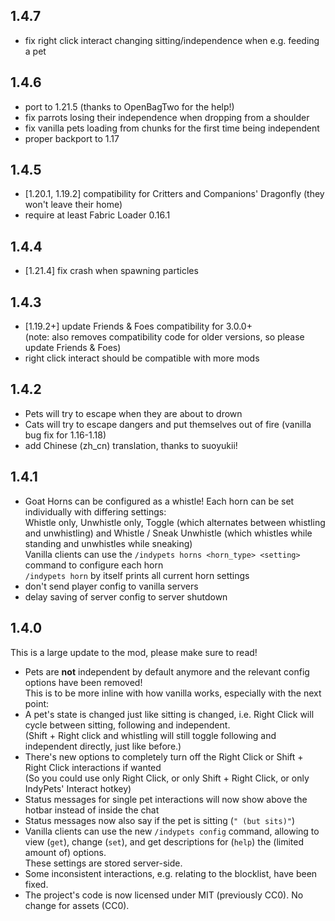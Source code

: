 ## 1.4.7

- fix right click interact changing sitting/independence when e.g. feeding a pet

## 1.4.6

- port to 1.21.5 (thanks to OpenBagTwo for the help!)
- fix parrots losing their independence when dropping from a shoulder
- fix vanilla pets loading from chunks for the first time being independent
- proper backport to 1.17

## 1.4.5

- [1.20.1, 1.19.2] compatibility for Critters and Companions' Dragonfly (they won't leave their home)
- require at least Fabric Loader 0.16.1

## 1.4.4

- \[1.21.4\] fix crash when spawning particles

## 1.4.3

- \[1.19.2+\] update Friends & Foes compatibility for 3.0.0+  
  (note: also removes compatibility code for older versions, so please update Friends & Foes)
- right click interact should be compatible with more mods

## 1.4.2

- Pets will try to escape when they are about to drown
- Cats will try to escape dangers and put themselves out of fire (vanilla bug fix for 1.16-1.18)
- add Chinese (zh_cn) translation, thanks to suoyukii!

## 1.4.1

- Goat Horns can be configured as a whistle! Each horn can be set individually with differing settings:  
  Whistle only, Unwhistle only, Toggle (which alternates between whistling and unwhistling) and Whistle / Sneak Unwhistle (which whistles while standing and unwhistles while sneaking)  
  Vanilla clients can use the `/indypets horns <horn_type> <setting>` command to configure each horn  
	`/indypets horn` by itself prints all current horn settings
- don't send player config to vanilla servers
- delay saving of server config to server shutdown

## 1.4.0

This is a large update to the mod, please make sure to read!

- Pets are **not** independent by default anymore and the relevant config options have been removed!  
  This is to be more inline with how vanilla works, especially with the next point:
- A pet's state is changed just like sitting is changed, i.e. Right Click will cycle between sitting, following and independent.  
  (Shift + Right click and whistling will still toggle following and independent directly, just like before.)  
- There's new options to completely turn off the Right Click or Shift + Right Click interactions if wanted  
 (So you could use only Right Click, or only Shift + Right Click, or only IndyPets' Interact hotkey)
- Status messages for single pet interactions will now show above the hotbar instead of inside the chat
- Status messages now also say if the pet is sitting (`" (but sits)"`)
- Vanilla clients can use the new `/indypets config` command, allowing to view (`get`), change (`set`), and get descriptions for (`help`) the (limited amount of) options.  
  These settings are stored server-side.
- Some inconsistent interactions, e.g. relating to the blocklist, have been fixed.
- The project's code is now licensed under MIT (previously CC0).
  No change for assets (CC0).